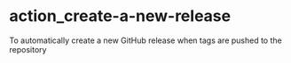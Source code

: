 # action_create-a-new-release
To automatically create a new GitHub release when tags are pushed to the repository
